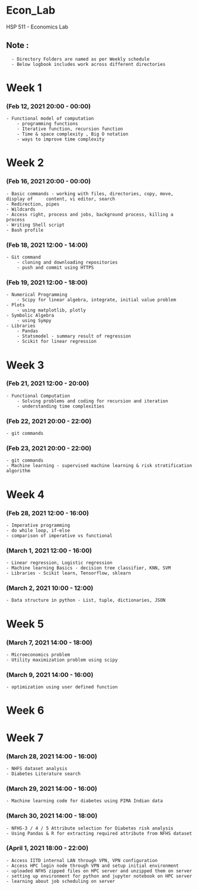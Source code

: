 # Econ_Lab

HSP 511 - Economics Lab 

## Note :
      - Directory Folders are named as per Weekly schedule
      - Below logbook includes work across different directories  

# Week 1 
### (Feb 12, 2021 20:00 - 00:00)
    - Functional model of computation
        - programming functions 
        - Iterative function, recursion function
        - Time & space complexity , Big O notation
        - ways to improve time complexity  

# Week 2 
### (Feb 16, 2021 20:00 - 00:00)
    - Basic commands - working with files, directories, copy, move, display of     content, vi editor, search
    - Redirection, pipes
    - Wildcards
    - Access right, process and jobs, background process, killing a process
    - Writing Shell script
    - Bash profile

### (Feb 18, 2021 12:00 - 14:00)
    - Git command 
        - cloning and downloading repositories 
        - push and commit using HTTPS

### (Feb 19, 2021 12:00 - 18:00)
    - Numerical Programming 
        - Scipy for linear algebra, integrate, initial value problem
    - Plots 
        - using matplotlib, plotly
    - Symbolic Algebra 
        - using Sympy 
    - Libraries
        - Pandas
        - Statsmodel - summary result of regression
        - Scikit for linear regression 

# Week 3
### (Feb 21, 2021 12:00 - 20:00)
    - Functional Computation
        - Solving problems and coding for recursion and iteration 
        - understanding time complexities 

### (Feb 22, 2021 20:00 - 22:00)
    - git commands 

### (Feb 23, 2021 20:00 - 22:00)
    - git commands 
    - Machine learning - supervised machine learning & risk stratification algorithm

# Week 4
### (Feb 28, 2021 12:00 - 16:00)
    - Imperative programming 
    - do while loop, if-else 
    - comparison of imperative vs functional 

### (March 1, 2021 12:00 - 16:00)
    - Linear regression, Logistic regression
    - Machine learning Basics - decision tree classifier, KNN, SVM 
    - Libraries - Scikit learn, Tensorflow, sklearn 

### (March 2, 2021 10:00 - 12:00)
    - Data structure in python - List, tuple, dictionaries, JSON

# Week 5
### (March 7, 2021 14:00 - 18:00)
    - Microeconomics problem 
    - Utility maximization problem using scipy 

### (March 9, 2021 14:00 - 16:00)
    - optimization using user defined function  

# Week 6
### 

# Week 7
### (March 28, 2021 14:00 - 16:00)
    - NHFS dataset analysis
    - Diabetes Literature search 

### (March 29, 2021 14:00 - 16:00)
    - Machine learning code for diabetes using PIMA Indian data 

### (March 30, 2021 14:00 - 18:00)
    - NFHS-3 / 4 / 5 Attribute selection for Diabetes risk analysis 
    - Using Pandas & R for extracting required attribute from NFHS dataset 

### (April 1, 2021 18:00 - 22:00)
    - Access IITD internal LAN through VPN, VPN configuration 
    - Access HPC login node through VPN and setup initial environment 
    - uploaded NFHS zipped files on HPC server and unzipped them on server 
    - setting up environment for python and jupyter notebook on HPC server 
    - learning about job scheduling on server 